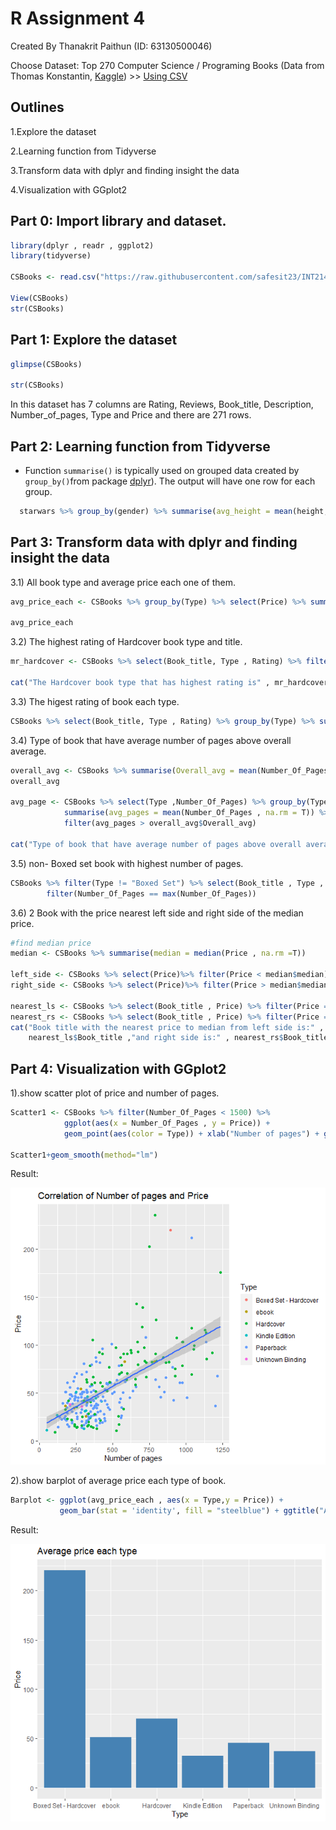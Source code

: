 # R Assignment 4
Created By Thanakrit Paithun (ID: 63130500046)

Choose Dataset: Top 270 Computer Science / Programing Books (Data from Thomas Konstantin, [Kaggle](https://www.kaggle.com/thomaskonstantin/top-270-rated-computer-science-programing-books)) >> [Using CSV](https://raw.githubusercontent.com/safesit23/INT214-Statistics/main/datasets/prog_book.csv)


## Outlines

1.Explore the dataset

2.Learning function from Tidyverse

3.Transform data with dplyr and finding insight the data

4.Visualization with GGplot2


## Part 0: Import library and dataset.

```R
library(dplyr , readr , ggplot2)
library(tidyverse)

CSBooks <- read.csv("https://raw.githubusercontent.com/safesit23/INT214-Statistics/main/datasets/prog_book.csv")

View(CSBooks)
str(CSBooks)
```

## Part 1: Explore the dataset

```R
glimpse(CSBooks)

str(CSBooks)
```
  In this dataset has 7 columns are Rating, Reviews, Book_title, Description, Number_of_pages, Type and Price and there are 271 rows.
  
## Part 2: Learning function from Tidyverse
- Function `summarise()` is typically used on grouped data created by `group_by()`from package [dplyr](https://dplyr.tidyverse.org/articles/dplyr.html#select-columns-with-select)). The output will have one row for each group.

```R
  starwars %>% group_by(gender) %>% summarise(avg_height = mean(height, na.rm =T))

```
## Part 3: Transform data with dplyr and finding insight the data

  3.1) All book type and average price each one of them.  
```R
avg_price_each <- CSBooks %>% group_by(Type) %>% select(Price) %>% summarise(Price = mean(Price , na.rm = T))

avg_price_each

```

  3.2) The highest rating of Hardcover book type and title.
```R
mr_hardcover <- CSBooks %>% select(Book_title, Type , Rating) %>% filter(Type =="Hardcover") %>% filter(Rating == max(Rating)) 

cat("The Hardcover book type that has highest rating is" , mr_hardcover$Book_title,"and rating is",mr_hardcover$Rating)
```

  3.3) The higest rating of book each type.
```R
CSBooks %>% select(Book_title, Type , Rating) %>% group_by(Type) %>% summarise(Rating = max(Rating))
```

  3.4) Type of book that have average number of pages above overall average.
```R
overall_avg <- CSBooks %>% summarise(Overall_avg = mean(Number_Of_Pages , na.rm = T))
overall_avg
  
avg_page <- CSBooks %>% select(Type ,Number_Of_Pages) %>% group_by(Type) %>% 
            summarise(avg_pages = mean(Number_Of_Pages , na.rm = T)) %>%
            filter(avg_pages > overall_avg$Overall_avg)

cat("Type of book that have average number of pages above overall average are" , avg_page$Type)
```
 
  3.5) non- Boxed set book with highest number of pages.
```R
CSBooks %>% filter(Type != "Boxed Set") %>% select(Book_title , Type , Number_Of_Pages , Price) %>%
        filter(Number_Of_Pages == max(Number_Of_Pages))
```
  3.6) 2 Book with the price nearest left side and right side of the median price.
```R
#find median price
median <- CSBooks %>% summarise(median = median(Price , na.rm =T))

left_side <- CSBooks %>% select(Price)%>% filter(Price < median$median)
right_side <- CSBooks %>% select(Price)%>% filter(Price > median$median)

nearest_ls <- CSBooks %>% select(Book_title , Price) %>% filter(Price == max(left_side$Price))
nearest_rs <- CSBooks %>% select(Book_title , Price) %>% filter(Price == max(right_side$Price))     
cat("Book title with the nearest price to median from left side is:" , 
    nearest_ls$Book_title ,"and right side is:" , nearest_rs$Book_title)

```
## Part 4: Visualization with GGplot2

  1).show scatter plot of price and number of pages.

```R
Scatter1 <- CSBooks %>% filter(Number_Of_Pages < 1500) %>% 
            ggplot(aes(x = Number_Of_Pages , y = Price)) +
            geom_point(aes(color = Type)) + xlab("Number of pages") + ggtitle("Correlation of Number of pages and Price")
            
Scatter1+geom_smooth(method="lm")

```
Result:




![scatter1](./images/scatterplot1.png)



  2).show barplot of average price each type of book.
  
```R
Barplot <- ggplot(avg_price_each , aes(x = Type,y = Price)) + 
           geom_bar(stat = 'identity', fill = "steelblue") + ggtitle("Average price each type")

```
Result:




![barplot1](./images/barplot.png)

